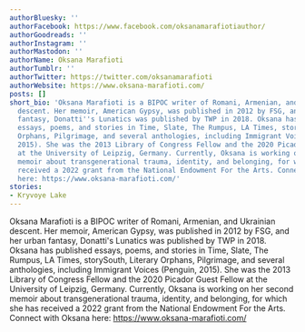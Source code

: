 ```yaml
---
authorBluesky: ''
authorFacebook: https://www.facebook.com/oksanamarafiotiauthor/
authorGoodreads: ''
authorInstagram: ''
authorMastodon: ''
authorName: Oksana Marafioti
authorTumblr: ''
authorTwitter: https://twitter.com/oksanamarafioti
authorWebsite: https://www.oksana-marafioti.com/
posts: []
short_bio: 'Oksana Marafioti is a BIPOC writer of Romani, Armenian, and Ukrainian
  descent. Her memoir, American Gypsy, was published in 2012 by FSG, and her urban
  fantasy, Donatti''s Lunatics was published by TWP in 2018. Oksana has published
  essays, poems, and stories in Time, Slate, The Rumpus, LA Times, storySouth, Literary
  Orphans, Pilgrimage, and several anthologies, including Immigrant Voices (Penguin,
  2015). She was the 2013 Library of Congress Fellow and the 2020 Picador Guest Fellow
  at the University of Leipzig, Germany. Currently, Oksana is working on her second
  memoir about transgenerational trauma, identity, and belonging, for which she has
  received a 2022 grant from the National Endowment For the Arts. Connect with Oksana
  here: https://www.oksana-marafioti.com/'
stories:
- Kryvoye Lake
---
```


Oksana Marafioti is a BIPOC writer of Romani, Armenian, and Ukrainian descent. Her memoir, American Gypsy, was published in 2012 by FSG, and her urban fantasy, Donatti's Lunatics was published by TWP in 2018. Oksana has published essays, poems, and stories in Time, Slate, The Rumpus, LA Times, storySouth, Literary Orphans, Pilgrimage, and several anthologies, including Immigrant Voices (Penguin, 2015). She was the 2013 Library of Congress Fellow and the 2020 Picador Guest Fellow at the University of Leipzig, Germany. Currently, Oksana is working on her second memoir about transgenerational trauma, identity, and belonging, for which she has received a 2022 grant from the National Endowment For the Arts. Connect with Oksana here: https://www.oksana-marafioti.com/